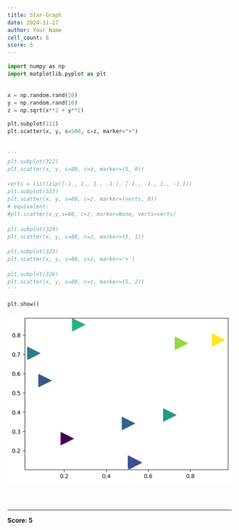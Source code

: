 ```yaml
---
title: Star-Graph
date: 2024-11-27
author: Your Name
cell_count: 6
score: 5
---
```


```python
import numpy as np
import matplotlib.pyplot as plt
```


```python

x = np.random.rand(10)
y = np.random.rand(10)
z = np.sqrt(x**2 + y**2)

```


```python
plt.subplot(111)
plt.scatter(x, y, s=500, c=z, marker=">")


'''
plt.subplot(322)
plt.scatter(x, y, s=80, c=z, marker=(5, 0))

verts = list(zip([-1., 1., 1., -1.], [-1., -1., 1., -1.]))
plt.subplot(323)
plt.scatter(x, y, s=80, c=z, marker=(verts, 0))
# equivalent:
#plt.scatter(x,y,s=80, c=z, marker=None, verts=verts)

plt.subplot(324)
plt.scatter(x, y, s=80, c=z, marker=(5, 1))

plt.subplot(325)
plt.scatter(x, y, s=80, c=z, marker='+')

plt.subplot(326)
plt.scatter(x, y, s=80, c=z, marker=(5, 2))
'''

plt.show()


```


    
![png](star-graph_files/star-graph_2_0.png)
    



```python

```


```python

```


```python

```


---
**Score: 5**
